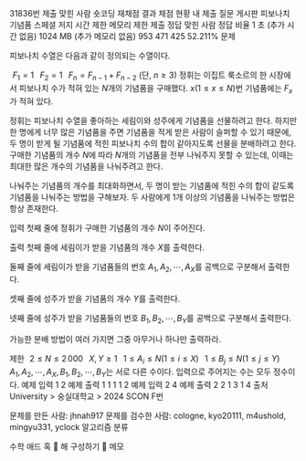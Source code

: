  31836번
제출
맞힌 사람
숏코딩
재채점 결과
채점 현황
내 제출
질문 게시판
피보나치 기념품 스페셜 저지
시간 제한	메모리 제한	제출	정답	맞힌 사람	정답 비율
1 초 (추가 시간 없음)	1024 MB (추가 메모리 없음)	953	471	425	52.211%
문제


피보나치 수열은 다음과 같이 정의되는 수열이다.

 
$F_1=1$ 
 
$F_2=1$ 
 
$F_n=F_{n-1}+F_{n-2}$ (단, 
$n\ge 3$)
정휘는 이집트 룩소르의 한 시장에서 피보나치 수가 적혀 있는 
$N$개의 기념품을 구매했다. 
$x(1\le x\le N)$번 기념품에는 
$F_x$가 적혀 있다.

정휘는 피보나치 수열을 좋아하는 세림이와 성주에게 기념품을 선물하려고 한다. 하지만 한 명에게 너무 많은 기념품을 주면 기념품을 적게 받은 사람이 슬퍼할 수 있기 때문에, 두 명이 받게 될 기념품에 적힌 피보나치 수의 합이 같아지도록 선물을 분배하려고 한다. 구매한 기념품의 개수 
$N$에 따라 
$N$개의 기념품을 전부 나눠주지 못할 수 있는데, 이때는 최대한 많은 개수의 기념품을 나눠주려고 한다.

나눠주는 기념품의 개수를 최대화하면서, 두 명이 받는 기념품에 적힌 수의 합이 같도록 기념품을 나눠주는 방법을 구해보자. 두 사람에게 1개 이상의 기념품을 나눠주는 방법은 항상 존재한다.

입력
첫째 줄에 정휘가 구매한 기념품의 개수 
$N$이 주어진다.

출력
첫째 줄에 세림이가 받을 기념품의 개수 
$X$를 출력한다.

둘째 줄에 세림이가 받을 기념품들의 번호 
$A_1,A_2,\cdots ,A_X$를 공백으로 구분해서 출력한다.

셋째 줄에 성주가 받을 기념품의 개수 
$Y$를 출력한다.

넷째 줄에 성주가 받을 기념품들의 번호 
$B_1,B_2,\cdots ,B_Y$를 공백으로 구분해서 출력한다.

가능한 분배 방법이 여러 가지면 그중 아무거나 하나만 출력하라.

제한
 
$2\leq N\leq 2\, 000$ 
 
$X,Y\ge 1$ 
 
$1\le A_i\le N(1\le i\le X)$ 
 
$1\le B_j\le N(1\le j\le Y)$ 
 
$A_1,A_2,\cdots ,A_X,B_1,B_2,\cdots ,B_Y$는 서로 다른 수이다.
입력으로 주어지는 수는 모두 정수이다.
예제 입력 1 
2
예제 출력 1 
1
1
1
2
예제 입력 2 
4
예제 출력 2 
2
1 3
1
4
출처
University > 숭실대학교 > 2024 SCON F번

문제를 만든 사람: jhnah917
문제를 검수한 사람: cologne, kyo20111, m4ushold, mingyu331, yclock
알고리즘 분류

수학
애드 혹 📌
해 구성하기 📌
메모